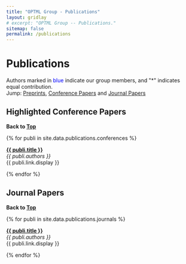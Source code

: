 ```yaml
---
title: "OPTML Group - Publications"
layout: gridlay
# excerpt: "OPTML Group -- Publications."
sitemap: false
permalink: /publications
---
```



# Publications

Authors marked in <span style="color:blue">blue</span> indicate our group members, and "\*" indicates equal contribution.<br />
Jump: [Preprints](#preprints), [Conference Papers](#highlighted-conference-papers) and [Journal Papers](#journal-papers)


<!-- ## Preprints

**Back to [Top](#publications)**

{% for publi in site.data.publications.preprints %}

  <a href="{{ publi.link.url }}"><b>{{ publi.title }}</b></a> <br />
  <em>{{ publi.authors }} </em><br />
  {{ publi.link.display }}

{% endfor %} -->


## Highlighted Conference Papers

**Back to [Top](#publications)**

{% for publi in site.data.publications.conferences %}

  <a href="{{ publi.link.url }}"><b>{{ publi.title }}</b></a> <br />
  <em>{{ publi.authors }} </em><br />
  {{ publi.link.display }}

{% endfor %}

## Journal Papers

**Back to [Top](#publications)**

{% for publi in site.data.publications.journals %}

  <a href="{{ publi.link.url }}"><b>{{ publi.title }}</b></a> <br />
  <em>{{ publi.authors }} </em><br />
  {{ publi.link.display }}

{% endfor %}
